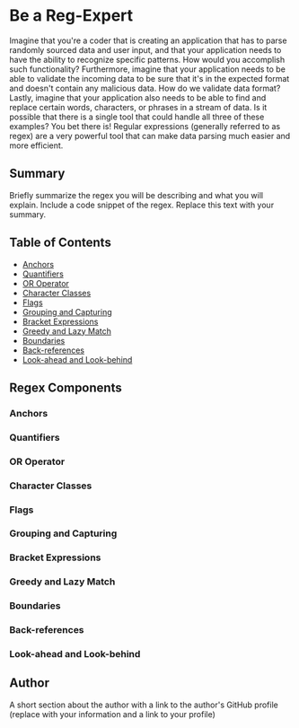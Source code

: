# Be a Reg-Expert

Imagine that you're a coder that is creating an application that has to parse randomly sourced data and user input, and that your application needs to have the ability to recognize specific patterns. How would you accomplish such functionality? Furthermore, imagine that your application needs to be able to validate the incoming data to be sure that it's in the expected format and doesn't contain any malicious data. How do we validate data format? Lastly, imagine that your application also needs to be able to find and replace certain words, characters, or phrases in a stream of data. Is it possible that there is a single tool that could handle all three of these examples? You bet there is! Regular expressions (generally referred to as regex) are a very powerful tool that can make data parsing much easier and more efficient.

## Summary

Briefly summarize the regex you will be describing and what you will explain. Include a code snippet of the regex. Replace this text with your summary.

## Table of Contents

- [Anchors](#anchors)
- [Quantifiers](#quantifiers)
- [OR Operator](#or-operator)
- [Character Classes](#character-classes)
- [Flags](#flags)
- [Grouping and Capturing](#grouping-and-capturing)
- [Bracket Expressions](#bracket-expressions)
- [Greedy and Lazy Match](#greedy-and-lazy-match)
- [Boundaries](#boundaries)
- [Back-references](#back-references)
- [Look-ahead and Look-behind](#look-ahead-and-look-behind)

## Regex Components

### Anchors

### Quantifiers

### OR Operator

### Character Classes

### Flags

### Grouping and Capturing

### Bracket Expressions

### Greedy and Lazy Match

### Boundaries

### Back-references

### Look-ahead and Look-behind

## Author

A short section about the author with a link to the author's GitHub profile (replace with your information and a link to your profile)
